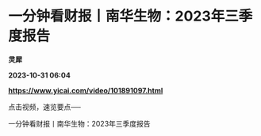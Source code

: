 # 一分钟看财报丨南华生物：2023年三季度报告
**灵犀**

**2023-10-31 06:04**

**https://www.yicai.com/video/101891097.html**

点击视频，速览要点──

一分钟看财报丨南华生物：2023年三季度报告